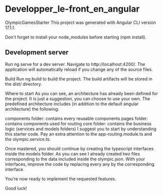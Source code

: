 # Developper_le-front_en_angular

OlympicGamesStarter
This project was generated with Angular CLI version 17.1.1.

Don't forget to install your node_modules before starting (npm install).

Development server
-------------------------------------------------------------------------------------------------------------------------------------------------------------------
Run ng serve for a dev server. Navigate to http://localhost:4200/. The application will automatically reload if you change any of the source files.

Build
Run ng build to build the project. The build artifacts will be stored in the dist/ directory.

Where to start
As you can see, an architecture has already been defined for the project. It is just a suggestion, you can choose to use your own. The predefined architecture includes (in addition to the default angular architecture) the following:

components folder: contains every reusable components
pages folder: contains components used for routing
core folder: contains the business logic (services and models folders)
I suggest you to start by understanding this starter code. Pay an extra attention to the app-routing.module.ts and the olympic.service.ts.

Once mastered, you should continue by creating the typescript interfaces inside the models folder. As you can see I already created two files corresponding to the data included inside the olympic.json. With your interfaces, improve the code by replacing every any by the corresponding interface.

You're now ready to implement the requested features.

Good luck!
